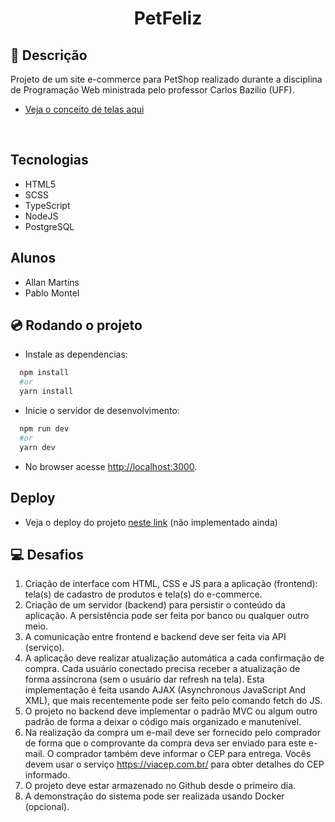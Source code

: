 <h1 align="center">
    PetFeliz
</h1>

## 🚀 Descrição

Projeto de um site e-commerce para PetShop realizado durante a disciplina de Programação Web ministrada pelo professor Carlos Bazilio (UFF).
<br>

- [Veja o conceito de telas aqui](https://www.figma.com/file/Ju7cT18t7xf5hnAjrfMehC/PetFeliz?node-id=0%3A1)
<br>

## Tecnologias

- HTML5
- SCSS
- TypeScript
- NodeJS
- PostgreSQL

## Alunos

- Allan Martins
- Pablo Montel

## 💿 Rodando o projeto

- Instale as dependencias:

```bash
  npm install
  #or
  yarn install
```

- Inicie o servidor de desenvolvimento:

```bash
  npm run dev
  #or
  yarn dev
```

- No browser acesse [http://localhost:3000](http://localhost:3000).

## Deploy

- Veja o deploy do projeto [neste link](https://) (não implementado ainda)

## 💻 Desafios

1. Criação de interface com HTML, CSS e JS para a aplicação (frontend): tela(s) de cadastro de produtos e tela(s) do e-commerce.
2. Criação de um servidor (backend) para persistir o conteúdo da aplicação. A persistência pode ser feita por banco ou qualquer outro meio.
3. A comunicação entre frontend e backend deve ser feita via API (serviço).
4. A aplicação deve realizar atualização automática a cada confirmação de compra. Cada usuário conectado precisa receber a atualização de forma assíncrona (sem o usuário dar refresh na tela). Esta implementação é feita usando AJAX (Asynchronous JavaScript And XML), que mais recentemente pode ser feito pelo comando fetch do JS.
5. O projeto no backend deve implementar o padrão MVC ou algum outro padrão de forma a deixar o código mais organizado e manutenível.
6. Na realização da compra um e-mail deve ser fornecido pelo comprador de forma que o comprovante da compra deva ser enviado para este e-mail. O comprador também deve informar o CEP para entrega. Vocês devem usar o serviço https://viacep.com.br/ para obter detalhes do CEP informado.
7. O projeto deve estar armazenado no Github desde o primeiro dia.
8. A demonstração do sistema pode ser realizada usando Docker (opcional).

<!--
<p align="center">
  <img alt="" src="" width="100%">
</p> -->
